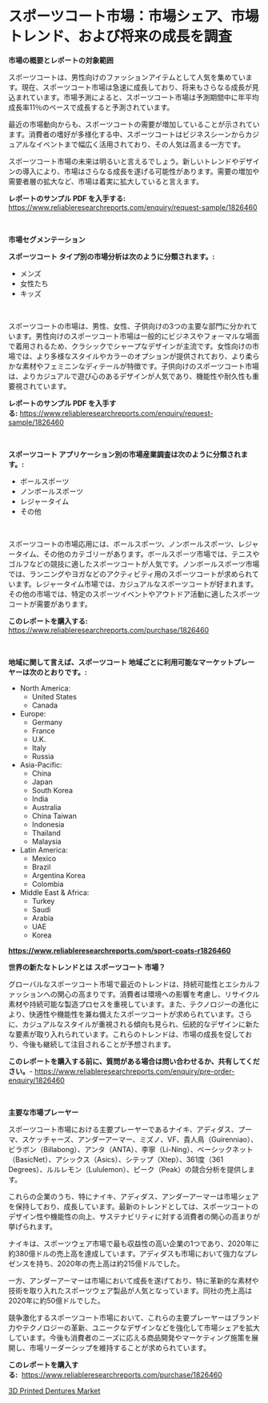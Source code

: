 <p><h1>スポーツコート市場：市場シェア、市場トレンド、および将来の成長を調査</h1></p><p><strong>市場の概要とレポートの対象範囲</strong></p>
<p><p>スポーツコートは、男性向けのファッションアイテムとして人気を集めています。現在、スポーツコート市場は急速に成長しており、将来もさらなる成長が見込まれています。市場予測によると、スポーツコート市場は予測期間中に年平均成長率11％のペースで成長すると予測されています。</p><p>最近の市場動向からも、スポーツコートの需要が増加していることが示されています。消費者の嗜好が多様化する中、スポーツコートはビジネスシーンからカジュアルなイベントまで幅広く活用されており、その人気は高まる一方です。</p><p>スポーツコート市場の未来は明るいと言えるでしょう。新しいトレンドやデザインの導入により、市場はさらなる成長を遂げる可能性があります。需要の増加や需要者層の拡大など、市場は着実に拡大していると言えます。</p></p>
<p><strong>レポートのサンプル PDF を入手する:</strong> <a href="https://www.reliableresearchreports.com/enquiry/request-sample/1826460">https://www.reliableresearchreports.com/enquiry/request-sample/1826460</a></p>
<p>&nbsp;</p>
<p><strong>市場セグメンテーション</strong></p>
<p><strong>スポーツコート タイプ別の市場分析は次のように分類されます。:</strong></p>
<p><ul><li>メンズ</li><li>女性たち</li><li>キッズ</li></ul></p>
<p>&nbsp;</p>
<p><p>スポーツコートの市場は、男性、女性、子供向けの3つの主要な部門に分かれています。男性向けのスポーツコート市場は一般的にビジネスやフォーマルな場面で着用されるため、クラシックでシャープなデザインが主流です。女性向けの市場では、より多様なスタイルやカラーのオプションが提供されており、より柔らかな素材やフェミニンなディテールが特徴です。子供向けのスポーツコート市場は、よりカジュアルで遊び心のあるデザインが人気であり、機能性や耐久性も重要視されています。</p></p>
<p><strong>レポートのサンプル PDF を入手する:</strong>&nbsp;<a href="https://www.reliableresearchreports.com/enquiry/request-sample/1826460">https://www.reliableresearchreports.com/enquiry/request-sample/1826460</a></p>
<p>&nbsp;</p>
<p><strong> スポーツコート アプリケーション別の市場産業調査は次のように分類されます。:</strong></p>
<p><ul><li>ボールスポーツ</li><li>ノンボールスポーツ</li><li>レジャータイム</li><li>その他</li></ul></p>
<p>&nbsp;</p>
<p><p>スポーツコートの市場応用には、ボールスポーツ、ノンボールスポーツ、レジャータイム、その他のカテゴリーがあります。ボールスポーツ市場では、テニスやゴルフなどの競技に適したスポーツコートが人気です。ノンボールスポーツ市場では、ランニングやヨガなどのアクティビティ用のスポーツコートが求められています。レジャータイム市場では、カジュアルなスポーツコートが好まれます。その他の市場では、特定のスポーツイベントやアウトドア活動に適したスポーツコートが需要があります。</p></p>
<p><strong>このレポートを購入する:</strong>&nbsp; <a href="https://www.reliableresearchreports.com/purchase/1826460">https://www.reliableresearchreports.com/purchase/1826460</a></p>
<p>&nbsp;</p>
<p><strong>地域に関して言えば、スポーツコート 地域ごとに利用可能なマーケットプレーヤーは次のとおりです。:</strong></p>
<p><ul>
    <li>
        North America:
        <ul>
            <li>United States</li>
            <li>Canada</li>
        </ul>
    </li>
    <li>
        Europe:
        <ul>
            <li>Germany</li>
            <li>France</li>
            <li>U.K.</li>
            <li>Italy</li>
            <li>Russia</li>
        </ul>
    </li>
    <li>
        Asia-Pacific:
        <ul>
            <li>China</li>
            <li>Japan</li>
            <li>South Korea</li>
            <li>India</li>
            <li>Australia</li>
            <li>China Taiwan</li>
            <li>Indonesia</li>
            <li>Thailand</li>
            <li>Malaysia</li>
        </ul>
    </li>
    <li>
        Latin America:
        <ul>
            <li>Mexico</li>
            <li>Brazil</li>
            <li>Argentina Korea</li>
            <li>Colombia</li>
        </ul>
    </li>
    <li>
        Middle East & Africa:
        <ul>
            <li>Turkey</li>
            <li>Saudi</li>
            <li>Arabia</li>
            <li>UAE</li>
            <li>Korea</li>
        </ul>
    </li>
    </ul></p>
<p><strong><a href="https://www.reliableresearchreports.com/sport-coats-r1826460">https://www.reliableresearchreports.com/sport-coats-r1826460</a></strong>&nbsp;</p>
<p><strong>世界の新たなトレンドとは スポーツコート 市場？</strong></p>
<p><p>グローバルなスポーツコート市場で最近のトレンドは、持続可能性とエシカルファッションへの関心の高まりです。消費者は環境への影響を考慮し、リサイクル素材や持続可能な製造プロセスを重視しています。また、テクノロジーの進化により、快適性や機能性を兼ね備えたスポーツコートが求められています。さらに、カジュアルなスタイルが重視される傾向も見られ、伝統的なデザインに新たな要素が取り入れられています。これらのトレンドは、市場の成長を促しており、今後も継続して注目されることが予想されます。</p></p>
<p><strong>このレポートを購入する前に、質問がある場合は問い合わせるか、共有してください。</strong>- <a href="https://www.reliableresearchreports.com/enquiry/pre-order-enquiry/1826460">https://www.reliableresearchreports.com/enquiry/pre-order-enquiry/1826460</a></p>
<p>&nbsp;</p>
<p><strong>主要な市場プレーヤー</strong></p>
<p><p>スポーツコート市場における主要プレーヤーであるナイキ、アディダス、プーマ、スケッチャーズ、アンダーアーマー、ミズノ、VF、貴人鳥（Guirenniao）、ビラボン（Billabong）、アンタ（ANTA）、李寧（Li-Ning）、ベーシックネット（BasicNet）、アシックス（Asics）、シテップ（Xtep）、361度（361 Degrees）、ルルレモン（Lululemon）、ピーク（Peak）の競合分析を提供します。</p><p>これらの企業のうち、特にナイキ、アディダス、アンダーアーマーは市場シェアを保持しており、成長しています。最新のトレンドとしては、スポーツコートのデザイン性や機能性の向上、サステナビリティに対する消費者の関心の高まりが挙げられます。</p><p>ナイキは、スポーツウェア市場で最も収益性の高い企業の1つであり、2020年に約380億ドルの売上高を達成しています。アディダスも市場において強力なプレゼンスを持ち、2020年の売上高は約215億ドルでした。</p><p>一方、アンダーアーマーは市場において成長を遂げており、特に革新的な素材や技術を取り入れたスポーツウェア製品が人気となっています。同社の売上高は2020年に約50億ドルでした。</p><p>競争激化するスポーツコート市場において、これらの主要プレーヤーはブランド力やテクノロジーの革新、ユニークなデザインなどを強化して市場シェアを拡大しています。今後も消費者のニーズに応える商品開発やマーケティング施策を展開し、市場リーダーシップを維持することが求められています。</p></p>
<p><strong>このレポートを購入する:</strong>&nbsp;&nbsp;<a href="https://www.reliableresearchreports.com/purchase/1826460">https://www.reliableresearchreports.com/purchase/1826460</a></p>
<p><p><a href="https://flame-sidecar-702.notion.site/3D-Printed-Dentures-Market-Size-and-Market-Trends-Complete-Industry-Overview-2024-to-2031-d4d70e3928d34a4db5948407d05245bd">3D Printed Dentures Market</a></p></p>